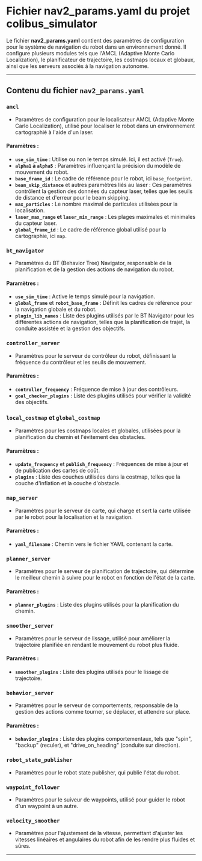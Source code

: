 # Fichier **nav2_params.yaml** du projet **colibus_simulator**

Le fichier **nav2_params.yaml** contient des paramètres de configuration pour le système de navigation du robot dans un environnement donné. Il configure plusieurs modules tels que l'AMCL (Adaptive Monte Carlo Localization), le planificateur de trajectoire, les costmaps locaux et globaux, ainsi que les serveurs associés à la navigation autonome.

---

## **Contenu du fichier `nav2_params.yaml`**

### **`amcl`**
- Paramètres de configuration pour le localisateur AMCL (Adaptive Monte Carlo Localization), utilisé pour localiser le robot dans un environnement cartographié à l'aide d'un laser.

#### **Paramètres :**
- **`use_sim_time`** : Utilise ou non le temps simulé. Ici, il est activé (`True`).
- **`alpha1` à `alpha5`** : Paramètres influençant la précision du modèle de mouvement du robot.
- **`base_frame_id`** : Le cadre de référence pour le robot, ici `base_footprint`.
- **`beam_skip_distance`** et autres paramètres liés au laser : Ces paramètres contrôlent la gestion des données du capteur laser, telles que les seuils de distance et d'erreur pour le beam skipping.
- **`max_particles`** : Le nombre maximal de particules utilisées pour la localisation.
- **`laser_max_range` et `laser_min_range`** : Les plages maximales et minimales du capteur laser.
- **`global_frame_id`** : Le cadre de référence global utilisé pour la cartographie, ici `map`.
  
### **`bt_navigator`**
- Paramètres du BT (Behavior Tree) Navigator, responsable de la planification et de la gestion des actions de navigation du robot.

#### **Paramètres :**
- **`use_sim_time`** : Active le temps simulé pour la navigation.
- **`global_frame`** et **`robot_base_frame`** : Définit les cadres de référence pour la navigation globale et du robot.
- **`plugin_lib_names`** : Liste des plugins utilisés par le BT Navigator pour les différentes actions de navigation, telles que la planification de trajet, la conduite assistée et la gestion des objectifs.

### **`controller_server`**
- Paramètres pour le serveur de contrôleur du robot, définissant la fréquence du contrôleur et les seuils de mouvement.

#### **Paramètres :**
- **`controller_frequency`** : Fréquence de mise à jour des contrôleurs.
- **`goal_checker_plugins`** : Liste des plugins utilisés pour vérifier la validité des objectifs.

### **`local_costmap` et `global_costmap`**
- Paramètres pour les costmaps locales et globales, utilisées pour la planification du chemin et l'évitement des obstacles.

#### **Paramètres :**
- **`update_frequency`** et **`publish_frequency`** : Fréquences de mise à jour et de publication des cartes de coût.
- **`plugins`** : Liste des couches utilisées dans la costmap, telles que la couche d'inflation et la couche d'obstacle.
  
### **`map_server`**
- Paramètres pour le serveur de carte, qui charge et sert la carte utilisée par le robot pour la localisation et la navigation.

#### **Paramètres :**
- **`yaml_filename`** : Chemin vers le fichier YAML contenant la carte.

### **`planner_server`**
- Paramètres pour le serveur de planification de trajectoire, qui détermine le meilleur chemin à suivre pour le robot en fonction de l'état de la carte.

#### **Paramètres :**
- **`planner_plugins`** : Liste des plugins utilisés pour la planification du chemin.
  
### **`smoother_server`**
- Paramètres pour le serveur de lissage, utilisé pour améliorer la trajectoire planifiée en rendant le mouvement du robot plus fluide.

#### **Paramètres :**
- **`smoother_plugins`** : Liste des plugins utilisés pour le lissage de trajectoire.

### **`behavior_server`**
- Paramètres pour le serveur de comportements, responsable de la gestion des actions comme tourner, se déplacer, et attendre sur place.

#### **Paramètres :**
- **`behavior_plugins`** : Liste des plugins comportementaux, tels que "spin", "backup" (reculer), et "drive_on_heading" (conduite sur direction).
  
### **`robot_state_publisher`**
- Paramètres pour le robot state publisher, qui publie l'état du robot.

### **`waypoint_follower`**
- Paramètres pour le suiveur de waypoints, utilisé pour guider le robot d'un waypoint à un autre.

### **`velocity_smoother`**
- Paramètres pour l'ajustement de la vitesse, permettant d'ajuster les vitesses linéaires et angulaires du robot afin de les rendre plus fluides et sûres.

---

